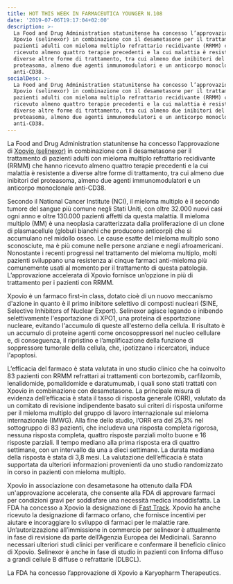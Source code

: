 ```yaml
---
title: HOT THIS WEEK IN FARMACEUTICA YOUNGER N.108
date: '2019-07-06T19:17:04+02:00'
description: >-
  La Food and Drug Administration statunitense ha concesso l’approvazione di
  Xpovio (selinexor) in combinazione con il desametasone per il trattamento di
  pazienti adulti con mieloma multiplo refrattario recidivante (RRMM) che hanno
  ricevuto almeno quattro terapie precedenti e la cui malattia è resistente a
  diverse altre forme di trattamento, tra cui almeno due inibitori del
  proteasoma, almeno due agenti immunomodulatori e un anticorpo monoclonale
  anti-CD38.
socialDesc: >-
  La Food and Drug Administration statunitense ha concesso l’approvazione di
  Xpovio (selinexor) in combinazione con il desametasone per il trattamento di
  pazienti adulti con mieloma multiplo refrattario recidivante (RRMM) che hanno
  ricevuto almeno quattro terapie precedenti e la cui malattia è resistente a
  diverse altre forme di trattamento, tra cui almeno due inibitori del
  proteasoma, almeno due agenti immunomodulatori e un anticorpo monoclonale
  anti-CD38.
---
```

La Food and Drug Administration statunitense ha concesso l’approvazione di [Xpovio (selinexor)](https://www.fda.gov/media/121669/download) in combinazione con il desametasone per il trattamento di pazienti adulti con mieloma multiplo refrattario recidivante (RRMM) che hanno ricevuto almeno quattro terapie precedenti e la cui malattia è resistente a diverse altre forme di trattamento, tra cui almeno due inibitori del proteasoma, almeno due agenti immunomodulatori e un anticorpo monoclonale anti-CD38.

Secondo il National Cancer Institute (NCI), il mieloma multiplo è il secondo tumore del sangue più comune negli Stati Uniti, con oltre 32.000 nuovi casi ogni anno e oltre 130.000 pazienti affetti da questa malattia. Il mieloma multiplo (MM) è una neoplasia caratterizzata dalla proliferazione di un clone di plasmacellule (globuli bianchi che producono anticorpi) che si accumulano nel midollo osseo. Le cause esatte del mieloma multiplo sono sconosciute, ma è più comune nelle persone anziane e negli afroamericani. Nonostante i recenti progressi nel trattamento del mieloma multiplo, molti pazienti sviluppano una resistenza ai cinque farmaci anti-mieloma più comunemente usati al momento per il trattamento di questa patologia. L’approvazione accelerata di Xpovio fornisce un’opzione in più di trattamento per i pazienti con RRMM.

Xpovio è un farmaco first-in class, dotato cioè di un nuovo meccanismo d'azione in quanto è il primo inibitore selettivo di composti nucleari (SINE, Selective Inhibitors of Nuclear Export). Selinexor agisce legando e inibendo selettivamente l'esportazione di XPO1, una proteina di esportazione ​​nucleare, evitando l'accumulo di queste all'esterno della cellula. Il risultato è un accumulo di proteine agenti come oncosoppressori nel nucleo cellulare e, di conseguenza, il ripristino e l’amplificazione della funzione di soppressore tumorale della cellula, che, ipotizzano i ricercatori, induce l'apoptosi.

L’efficacia del farmaco è stata valutata in uno studio clinico che ha coinvolto 83 pazienti con RRMM refrattari ai trattamenti con bortezomib, carfilzomib, lenalidomide, pomalidomide e daratumumab, i quali sono stati trattati con Xpovio in combinazione con desametasone. La principale misura di evidenza dell’efficacia è stata il tasso di risposta generale (ORR), valutato da un comitato di revisione indipendente basato sui criteri di risposta uniforme per il mieloma multiplo del gruppo di lavoro internazionale sul mieloma internazionale (IMWG). Alla fine dello studio, l’ORR era del 25,3% nel sottogruppo di 83 pazienti, che includeva una risposta completa rigorosa, nessuna risposta completa, quattro risposte parziali molto buone e 16 risposte parziali. Il tempo mediano alla prima risposta era di quattro settimane, con un intervallo da una a dieci settimane. La durata mediana della risposta è stata di 3,8 mesi. La valutazione dell’efficacia è stata supportata da ulteriori informazioni provenienti da uno studio randomizzato in corso in pazienti con mieloma multiplo.

Xpovio in associazione con desametasone ha ottenuto dalla FDA un'approvazione accelerata, che consente alla FDA di approvare farmaci per condizioni gravi per soddisfare una necessità medica insoddisfatta. La FDA ha concesso a Xpovio la designazione di [Fast Track](https://www.farmaceuticayounger.science/blog/2019/05/fast-track/). Xpovio ha anche ricevuto la designazione di farmaco orfano, che fornisce incentivi per aiutare e incoraggiare lo sviluppo di farmaci per le malattie rare. Un’autorizzazione all’immissione in commercio per selinexor è attualmente in fase di revisione da parte dell’Agenzia Europea dei Medicinali. Saranno necessari ulteriori studi clinici per verificare e confermare il beneficio clinico di Xpovio. Selinexor è anche in fase di studio in pazienti con linfoma diffuso a grandi cellule B diffuse o refrattarie (DLBCL). 

La FDA ha concesso l’approvazione di Xpovio a Karyopharm Therapeutics.

